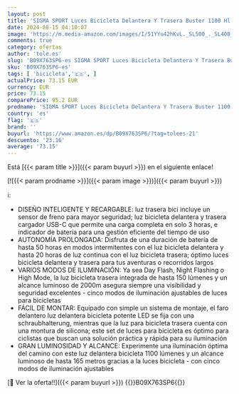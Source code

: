```yaml
---
layout: post
title: 'SIGMA SPORT Luces Bicicleta Delantera Y Trasera Buster 1100 Hl / Buster 150 Rl  Recargable Y Impermeable Luz Bicicleta Con 1100 Lúmenes Y 150 Lúmenes Con Indicador De Batería Y Luz De Freno'
date: 2024-08-15 04:10:07
image: 'https://m.media-amazon.com/images/I/51YYu42hKvL._SL500_._SL400_.jpg'
comments: true
category: ofertas
author: 'tole.es'
slug: 'B09X763SP6-es SIGMA SPORT Luces Bicicleta Delantera Y Trasera Buster...'
sku: 'B09X763SP6-es'
tags: [ 'bicicleta','🇪🇸', ]
actualPrice: 73.15 EUR
currency: EUR
price: 73.15
comparePrice: 95.2 EUR
prodname: 'SIGMA SPORT Luces Bicicleta Delantera Y Trasera Buster 1100 Hl / Buster 150 Rl  Recargable Y Impermeable Luz Bicicleta Con 1100 Lúmenes Y 150 Lúmenes Con Indicador De Batería Y Luz De Freno'
country: 'es'
flag: '🇪🇸'
brand: ''
buyurl: 'https://www.amazon.es/dp/B09X763SP6/?tag=tolees-21'
descuento: '23.16'
average: '73.15'
---
```


Está [{{< param title >}}]({{< param buyurl >}}) en el siguiente enlace!

[![{{< param prodname >}}]({{< param image >}})]({{< param buyurl >}})

ℹ️:

- DISEÑO INTELIGENTE Y RECARGABLE: luz trasera bici incluye un sensor de freno para mayor seguridad; luz bicicleta delantera y trasera cargador USB-C que permite una carga completa en solo 3 horas, e indicador de batería para una gestión eficiente del tiempo de uso
- AUTONOMÍA PROLONGADA: Disfruta de una duración de batería de hasta 50 horas en modos intermitentes con el luz bicicleta delantera y hasta 20 horas de luz continua con el luz bicicleta trasera; óptimo luces bicicleta delantera y trasera para tus aventuras o recorridos largos
- VARIOS MODOS DE ILUMINACIÓN: Ya sea Day Flash, Night Flashing o High Mode, la luz bicicleta trasera integrada de hasta 150 lúmenes y un alcance luminoso de 2000m asegura siempre una visibilidad y seguridad excelentes - cinco modos de iluminación ajustables de luces para bicicletas
- FÁCIL DE MONTAR: Equipado con simple un sistema de montaje, el faro delantero luz delantera bicicleta potente LED se fija con una schraubhalterung, mientras que la luz para bicicleta trasera cuenta con una montura de silicona; este set de luces para bicicleta es óptimo para ciclistas que buscan una solución práctica y rápida para su iluminación
- GRAN LUMINOSIDAD Y ALCANCE: Experimente una iluminación óptima del camino con este luz delantera bicicleta 1100 lúmenes y un alcance luminoso de hasta 165 metros gracias a la luces bicicleta - con cinco modos de iluminación ajustables

[🛒 Ver la oferta!!]({{< param buyurl >}})
{{<world>}}B09X763SP6{{</world>}}
